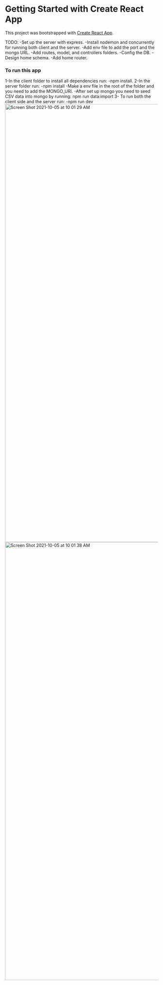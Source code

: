 # Getting Started with Create React App

This project was bootstrapped with [Create React App](https://github.com/facebook/create-react-app).


TODO:
-Set up the server with express.
-Install nodemon and concurrently for running both client and the server.
-Add env file to add the port and the mongo URL.
-Add routes, model, and controllers folders.
-Config the DB.
-Design home schema.
-Add home router.

### To run this app

1-In the client folder to install all dependencies run:
-npm install.
2-In the server folder run:
-npm install
-Make a env file in the root of the folder and you need to add the MONGO_URI.
-After set up mongo you need to seed CSV data into mongo by running:
npm run data:import
3- To run both the client side and the server run:
-npm run dev
<img width="1440" alt="Screen Shot 2021-10-05 at 10 01 29 AM" src="https://user-images.githubusercontent.com/49797771/136038906-fd6cc346-598a-4275-ab29-a1a8a1db8137.png">
<img width="1440" alt="Screen Shot 2021-10-05 at 10 01 38 AM" src="https://user-images.githubusercontent.com/49797771/136038931-8a1640d7-0ddc-40bf-a23d-481975f72678.png">
